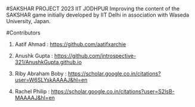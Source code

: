 #SAKSHAR PROJECT 2023 IIT JODHPUR
Improving the content of the SAKSHAR game initially developed by IIT Delhi in association with Waseda University, Japan.


#Contributors

1. Aatif Ahmad : https://github.com/aatifxarchie

2. Anushk Gupta : https://github.com/introspective-321/AnushkGupta.github.io

3. Riby Abraham Boby : https://scholar.google.co.in/citations?user=W6SLYskAAAAJ&hl=en

4. Rachel Philip : https://scholar.google.co.in/citations?user=S2lsB-MAAAAJ&hl=en

